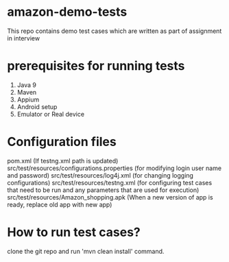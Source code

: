# amazon-demo-tests
This repo contains demo test cases which are written as part of assignment in interview

# prerequisites for running tests
1) Java 9
2) Maven
3) Appium
4) Android setup
5) Emulator or Real device

# Configuration files
pom.xml (If testng.xml path is updated)
src/test/resources/configurations.properties (for modifying login user name and password)
src/test/resources/log4j.xml (for changing logging configurations)
src/test/resources/testng.xml (for configuring test cases that need to be run and any parameters that are used for execution)
src/test/resources/Amazon_shopping.apk (When a new version of app is ready, replace old app with new app)

# How to run test cases?
clone the git repo and run 'mvn clean install' command.
